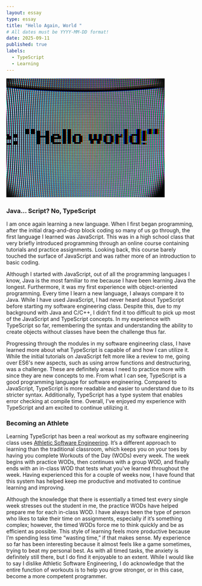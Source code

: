 ```yaml
---
layout: essay
type: essay
title: "Hello Again, World "
# All dates must be YYYY-MM-DD format!
date: 2025-09-11
published: true
labels:
  - TypeScript
  - Learning
---
```


<img width="420px" class="rounded float-end ps-4" src="../img/helloworld/hello-world-image.jpg">

### Java… Script? No, TypeScript
I am once again learning a new language. When I first began programming, after the initial drag-and-drop block coding so many of us go through, the first language I learned was JavaScript. This was in a high school class that very briefly introduced programming through an online course containing tutorials and practice assignments. Looking back, this course barely touched the surface of JavaScript and was rather more of an introduction to basic coding. 

Although I started with JavaScript, out of all the programming languages I know, Java is the most familiar to me because I have been learning Java the longest. Furthermore, it was my first experience with object-oriented programming. Every time I learn a new language, I always compare it to Java. While I have used JavaScript, I had never heard about TypeScript before starting my software engineering class. Despite this, due to my background with Java and C/C++, I didn’t find it too difficult to pick up most of the JavaScript and TypeScript concepts. In my experience with TypeScript so far, remembering the syntax and understanding the ability to create objects without classes have been the challenge thus far. 

Progressing through the modules in my software engineering class, I have learned more about what TypeScript is capable of and how I can utilize it. While the initial tutorials on JavaScript felt more like a review to me, going over ES6's new aspects, such as using arrow functions and destructuring, was a challenge. These are definitely areas I need to practice more with since they are new concepts to me. From what I can see, TypeScript is a good programming language for software engineering. Compared to JavaScript, TypeScript is more readable and easier to understand due to its stricter syntax. Additionally, TypeScript has a type system that enables error checking at compile time. Overall, I've enjoyed my experience with TypeScript and am excited to continue utilizing it.

### Becoming an Athlete
Learning TypeScript has been a real workout as my software engineering class uses [Athletic Software Engineering](https://philipmjohnson.org/essays/ase-2017.html). It’s a different approach to learning than the traditional classroom, which keeps you on your toes by having you complete Workouts of the Day (WODs) every week. The week begins with practice WODs, then continues with a group WOD, and finally ends with an in-class WOD that tests what you've learned throughout the week. Having experienced this for a couple of weeks now, I have found that this system has helped keep me productive and motivated to continue learning and improving. 

Although the knowledge that there is essentially a timed test every single week stresses out the student in me, the practice WODs have helped prepare me for each in-class WOD. I have always been the type of person who likes to take their time on assignments, especially if it’s something complex; however, the timed WODs force me to think quickly and be as efficient as possible. This style of learning feels more productive because I’m spending less time “wasting time,” if that makes sense. My experience so far has been interesting because it almost feels like a game sometimes, trying to beat my personal best. As with all timed tasks, the anxiety is definitely still there, but I do find it enjoyable to an extent. While I would like to say I dislike Athletic Software Engineering, I do acknowledge that the entire function of workouts is to help you grow stronger, or in this case, become a more competent programmer. 